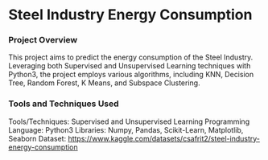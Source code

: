 # Steel Industry Energy Consumption

### Project Overview
This project aims to predict the energy consumption of the Steel Industry. Leveraging both Supervised and Unsupervised Learning techniques with Python3, the project employs various algorithms, including KNN, Decision Tree, Random Forest, K Means, and Subspace Clustering.

### Tools and Techniques Used
Tools/Techniques: Supervised and Unsupervised Learning
Programming Language: Python3
Libraries: Numpy, Pandas, Scikit-Learn, Matplotlib, Seaborn
Dataset: https://www.kaggle.com/datasets/csafrit2/steel-industry-energy-consumption

